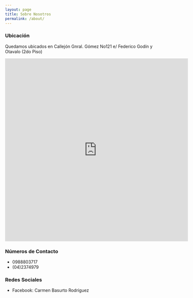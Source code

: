 ```yaml
---
layout: page
title: Sobre Nosotros
permalink: /about/
---
```


### Ubicación

Quedamos ubicados en Callejón Gnral. Gómez No121 e/ Federico Godín y Otavalo (2do Piso)

<center><iframe src="https://www.google.com/maps/embed?pb=!4v1582994790658!6m8!1m7!1sEuOssTMP_ucSlwkbTqXu_w!2m2!1d-2.202602743886514!2d-79.9108764114437!3f286.8696160234737!4f-1.1236663310380948!5f1.3002540877680033" width="600" height="600" frameborder="0" style="border:0;" allowfullscreen=""></iframe></center>

### Números de Contacto

* 0988803717
* (04)2374979

### Redes Sociales

* Facebook: Carmen Basurto Rodríguez 

